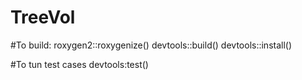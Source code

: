 # TreeVol

#To build:
roxygen2::roxygenize()
devtools::build()
devtools::install()

#To tun test cases
devtools:test()